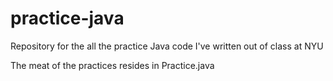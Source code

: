 practice-java
=============

Repository for the all the practice Java code I've written out of class at NYU

The meat of the practices resides in Practice.java